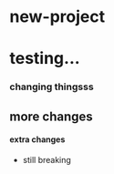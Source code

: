 # new-project

# testing...

### changing thingsss

## more changes
#### extra changes
* still breaking 